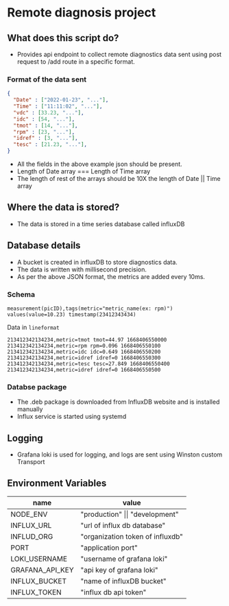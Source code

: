 # Remote diagnosis project

## What does this script do?

- Provides api endpoint to collect remote diagnostics data sent using post request to /add route in a specific format.

### Format of the data sent

```JSON
{
  "Date" : ["2022-01-23", "..."],
  "Time" : ["11:11:02", "..."],
  "vdc" : [33.23, "..."],
  "idc" : [54, "..."],
  "tmot" : [14, "..."],
  "rpm" : [23, "..."],
  "idref" : [3, "..."],
  "tesc" : [21.23, "..."],
}
```

- All the fields in the above example json should be present.
- Length of Date array === Length of Time array
- The length of rest of the arrays should be 10X the length of Date || Time array

## Where the data is stored?

- The data is stored in a time series database called influxDB

## Database details

- A bucket is created in influxDB to store diagnostics data.
- The data is written with millisecond precision.
- As per the above JSON format, the metrics are added every 10ms.

### Schema

`measurement(picID),tags(metric="metric_name(ex: rpm)") values(value=10.23) timestamp(23412343434)`

Data in `lineformat`

```
213412342134234,metric=tmot tmot=44.97 1668406550000
213412342134234,metric=rpm rpm=0.096 1668406550100
213412342134234,metric=idc idc=0.649 1668406550200
213412342134234,metric=idref idref=0 1668406550300
213412342134234,metric=tesc tesc=27.849 1668406550400
213412342134234,metric=idref idref=0 1668406550500
```

### Databse package

- The .deb package is downloaded from InfluxDB website and is installed manually
- Influx service is started using systemd

## Logging

- Grafana loki is used for logging, and logs are sent using Winston custom Transport


## Environment Variables

| name            | value                            |
| --------------- | -------------------------------- |
| NODE_ENV        | "production" \|\| "development"  |
| INFLUX_URL      | "url of influx db database"      |
| INFLUD_ORG      | "organization token of influxdb" |
| PORT            | "application port"               |
| LOKI_USERNAME   | "username of grafana loki"       |
| GRAFANA_API_KEY | "api key of grafana loki"        |
| INFLUX_BUCKET   | "name of influxDB bucket"        |
| INFLUX_TOKEN    | "influx db api token"            |

